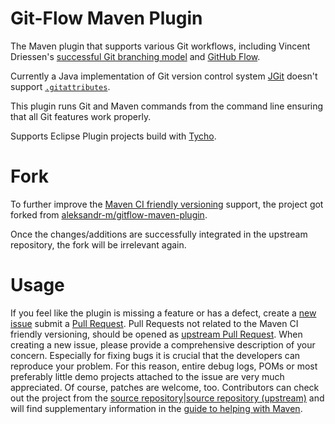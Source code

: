 # Git-Flow Maven Plugin
 
  The Maven plugin that supports various Git workflows, including Vincent Driessen's [successful Git branching model](http://nvie.com/posts/a-successful-git-branching-model/) and [GitHub Flow](https://guides.github.com/introduction/flow/).

  Currently a Java implementation of Git version control system [JGit](https://github.com/eclipse/jgit) doesn't support [`.gitattributes`](http://git-scm.com/book/en/Customizing-Git-Git-Attributes).

  This plugin runs Git and Maven commands from the command line ensuring that all Git features work properly.

  Supports Eclipse Plugin projects build with [Tycho](https://eclipse.org/tycho/).

# Fork

  To further improve the [Maven CI friendly versioning](https://maven.apache.org/maven-ci-friendly.html) support, the project got forked from [aleksandr-m/gitflow-maven-plugin](https://github.com/aleksandr-m/gitflow-maven-plugin).

  Once the changes/additions are successfully integrated in the upstream repository, the fork will be irrelevant again.

# Usage

  If you feel like the plugin is missing a feature or has a defect, create a [new issue](https://github.com/mmusenbr/gitflow-maven-plugin/issues/new) submit a [Pull Request](https://github.com/mmusenbr/gitflow-maven-plugin/pulls).
  Pull Requests not related to the Maven CI friendly versioning, should be opened as [upstream Pull Request](https://github.com/aleksandr-m/gitflow-maven-plugin/pulls).
  When creating a new issue, please provide a comprehensive description of your
  concern. Especially for fixing bugs it is crucial that the developers can reproduce your problem. For this reason,
  entire debug logs, POMs or most preferably little demo projects attached to the issue are very much appreciated.
  Of course, patches are welcome, too. Contributors can check out the project from the
  [source repository](https://github.com/mmusenbr/gitflow-maven-plugin)|[source repository (upstream)](https://github.com/aleksandr-m/gitflow-maven-plugin) and will find supplementary information in the
  [guide to helping with Maven](http://maven.apache.org/guides/development/guide-helping.html).
